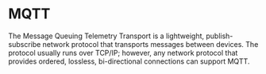 # MQTT
The Message Queuing Telemetry Transport is a lightweight, publish-subscribe network protocol that transports messages between devices. The protocol usually runs over TCP/IP; however, any network protocol that provides ordered, lossless, bi-directional connections can support MQTT.
